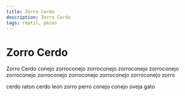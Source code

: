 ```yaml
---
title: Zorro Cerdo
description: Zorro Cerdo
tags: reptil, peces
---
```


# Zorro Cerdo

Zorro Cerdo conejo zorroconejo zorroconejo zorroconejo zorroconejo zorroconejo zorroconejo zorroconejo zorroconejo zorroconejo zorro

cerdo raton cerdo leon zorro perro conejo conejo oveja gato